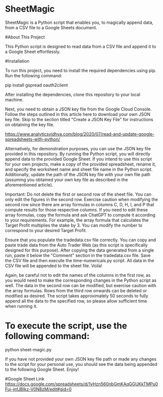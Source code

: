 # SheetMagic
SheetMagic is a Python script that enables you, to magically append data, from a CSV file to a Google Sheets document.


#About This Project

This Python script is designed to read data from a CSV file and append it to a Google Sheet effortlessly.

#Installation

To run this project, you need to install the required dependencies using pip. Run the following command:

pip install gspread oauth2client

After installing the dependencies, clone this repository to your local machine.

Next, you need to obtain a JSON key file from the Google Cloud Console. Follow the steps outlined in this article here to download your own JSON key file. Skip to the section titled "Create a JSON Key File" for instructions on obtaining the key file.

https://www.analyticsvidhya.com/blog/2020/07/read-and-update-google-spreadsheets-with-python/

Alternatively, for demonstration purposes, you can use the JSON key file provided in this repository. By running the Python script, you will directly append data to the provided Google Sheet. If you intend to use this script for your own projects, make a copy of the provided spreadsheet, rename it, and specify the worksheet name and sheet file name in the Python script. Additionally, update the path of the JSON key file with your own file path (assuming you obtained your own key file as described in the aforementioned article).

Important: Do not delete the first or second row of the sheet file. You can only edit the figures in the second row. Exercise caution when modifying the second row since there are array formulas in columns C, D, H, I, and P that compute results for those respective columns. If you need to edit these array formulas, copy the formula and ask ChatGPT to compute it according to your requirements. For example, the array formula that calculates the Target Profit multiplies the stake by 3. You can modify the number to correspond to your desired Target Profit.

Ensure that you populate the tradedata.csv file correctly. You can copy and paste trade data from the Auto Trader Web (as this script is specifically designed for this purpose). After copying the data generated from a single run, paste it below the "Comment" section in the tradedata.csv file. Save the CSV file and then execute the time-numericals.py script. All data in the CSV file will be appended to the sheet file. Voila!

Again, be careful not to edit the names of the columns in the first row, as you would need to make the corresponding changes in the Python script as well. The data in the second row can be modified, but exercise caution with the array formulas. Rows from the third row onwards can be deleted or modified as desired. The script takes approximately 50 seconds to fully append all the data to the specified row, so please allow sufficient time when running it.

# To execute the script, use the following command:

python sheet-magic.py

If you have not provided your own JSON key file path or made any changes to the script for your personal use, you should see the data being appended to the following Google Sheet. Enjoy!

#Google Sheet Link
https://docs.google.com/spreadsheets/d/1yHzn560nbGmKAqGGUKkTMPu0Fuj-jnfJBIkz-V0N8zM/edit#gid=0
